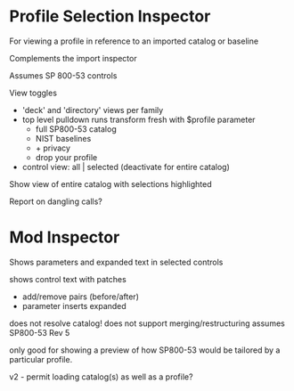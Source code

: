 # Profile Selection Inspector

For viewing a profile in reference to an imported catalog or baseline

Complements the import inspector

Assumes SP 800-53 controls

View toggles
     
  - 'deck' and 'directory' views per family
  - top level pulldown runs transform fresh with $profile parameter
    - full SP800-53 catalog
    - NIST baselines
    - \+ privacy
    - drop your profile
  - control view: all \| selected (deactivate for entire catalog)

Show view of entire catalog with selections highlighted

Report on dangling calls?

# Mod Inspector

Shows parameters and expanded text in selected controls

shows control text with patches
- add/remove pairs (before/after)
- parameter inserts expanded

does not resolve catalog!
  does not support merging/restructuring
  assumes SP800-53 Rev 5

only good for showing a preview of how SP800-53 would be tailored by a particular profile.

v2 - permit loading catalog(s) as well as a profile?

